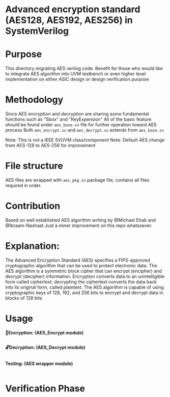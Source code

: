 # Advanced encryption standard (AES128, AES192, AES256) in SystemVerilog
<!-- ![aes from Kekayan, Medium](https://user-images.githubusercontent.com/29122581/169694136-ca48f098-d5f5-448f-8016-4cb9a9b0e300.png)
<div align="center">
  
  ![GitHub stars](https://img.shields.io/github/stars/michaelehab/AES-Verilog?style=plastic)
  ![GitHub forks](https://img.shields.io/github/forks/michaelehab/AES-Verilog?style=plastic)
  ![GitHub repo size](https://img.shields.io/github/repo-size/michaelehab/AES-Verilog?style=plastic)
  ![GitHub top language](https://img.shields.io/github/languages/top/michaelehab/AES-Verilog?style=plastic)
  
</div> -->
# Purpose

This directory migrating AES verilog code. Benefit for those who would like to integrate AES algorithm into UVM testbench or even higher level implementation on either ASIC design or design verification purpose

# Methodology

Since AES encryption and decryption are sharing some fundamental functions such as "Sbox" and "KeyExpension"
All of the basic feature should be found under `aes_base.sv` file for further operation toward AES process
Both `aes_encrypt.sv` and `aes_decrypt.sv` extends from `aes_base.sv`

Note: This is not a IEEE SVUVM class/component
Note: Default AES change from AES-128 to AES-256 for improvement

# File structure

AES files are wrapped with `aes_pkg.sv` package file, contains all files required in order.


# Contribution

Based on well established AES algorithm writing by @Michael Ehab and @Ibraam-Nashaat
Just a miner improvement on this repo whatsoever.

# Explanation:
The Advanced Encryption Standard (AES) specifies a FIPS-approved
cryptographic algorithm that can be used to protect electronic data. The AES algorithm is a
symmetric block cipher that can encrypt (encipher) and decrypt (decipher) information.
Encryption converts data to an unintelligible form called ciphertext; decrypting the ciphertext
converts the data back into its original form, called plaintext.
The AES algorithm is capable of using cryptographic keys of 128, 192, and 256 bits to encrypt
and decrypt data in blocks of 128 bits


# Usage

**🔐Encryption: (AES_Encrypt module)**
```SystemVerilog

```

**🔓Decryption: (AES_Decrypt module)**
```SystemVerilog
```

**Testing: (AES wrapper module)**
```SystemVerilog

```

# Verification Phase
